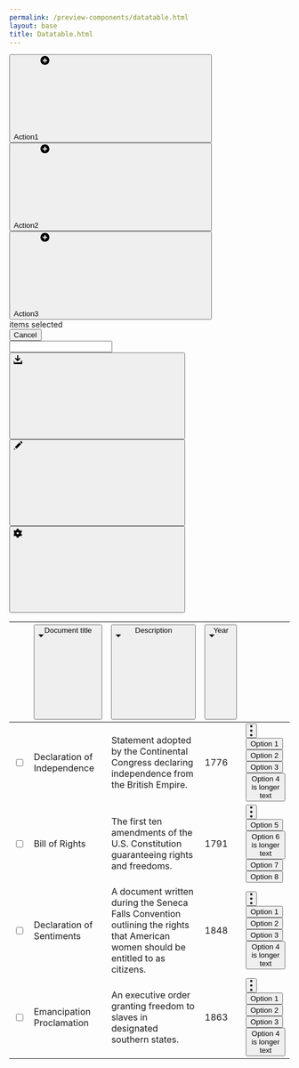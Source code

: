 ```yaml
--- 
permalink: /preview-components/datatable.html
layout: base 
title: Datatable.html
---
```


<div class="dt-container">
  <section class="dt-menu">
    <div class="dt-selected-rows-menu dt-hidden">
      <button class="dt-button" type="button">
        Action1
        <svg class="dt-button-img">
          <path d="M8 0C3.6 0 0 3.6 0 8s3.6 8 8 8 8-3.6 8-8-3.6-8-8-8zm4 9H9v3H7V9H4V7h3V4h2v3h3v2z"></path>
        </svg>
      </button>
      <button class="dt-button" type="button">
        Action2
        <svg class="dt-button-img">
          <path d="M8 0C3.6 0 0 3.6 0 8s3.6 8 8 8 8-3.6 8-8-3.6-8-8-8zm4 9H9v3H7V9H4V7h3V4h2v3h3v2z"></path>
        </svg>
      </button>
      <button class="dt-button" type="button">
        Action3
        <svg class="dt-button-img">
          <path d="M8 0C3.6 0 0 3.6 0 8s3.6 8 8 8 8-3.6 8-8-3.6-8-8-8zm4 9H9v3H7V9H4V7h3V4h2v3h3v2z"></path>
        </svg>
      </button>
      <div class="dt-selected-items-counter">
        <span class="dt-selected-items-counter-value"></span>
        <span> items selected</span>
      </div>
      <button class="dt-cancel-button" type="button">
        Cancel
      </button>
    </div>
    <div class="dt-default-menu">
      <input type="text" class="dt-filter">
      <button class="dt-button">
        <svg class="dt-button-img">
          <path d="M8 9V2H6.1v7L3.5 6.5 2 8l5 5 5-5-1.5-1.5L8 9z" />
          <path d="M13 12v3H1v-3h-2v6h16v-6h-2z" />
        </svg>
      </button>
      <button class="dt-button">
        <svg class="dt-button-img">
          <path d="M2.032 10.924l7.99-7.99 2.97 2.97-7.99 7.99zM11.046 2.014l1.98-1.98 2.97 2.97-1.98 1.98zM0 16l3-1-2-2z"></path>
        </svg>
      </button>
      <button class="dt-button">
        <svg class="dt-button-img">
          <path d="M13.1 10c0-.3 0-.6-.1-1l2-1.7-1.7-2.7-2.3.8c-.6-.5-1.2-.9-1.9-1.1L8.6 2H5.4l-.5 2.2c-.7.3-1.4.7-1.9 1.2L.7 4.6-1 7.3.9 9c0 .3-.1.6-.1 1s0 .6.1 1L-1 12.7l1.7 2.7 2.3-.8c.6.5 1.2.9 1.9 1.1l.5 2.3h3.2l.5-2.2c.7-.3 1.3-.6 1.9-1.1l2.3.8 1.7-2.7-1.9-1.8v-1zM7 12c-1.1 0-2-.9-2-2s.9-2 2-2 2 .9 2 2-.9 2-2 2z"
          />
        </svg>
      </button>
    </div>
  </section>

  <table class="dt-table">
    <thead>
      <tr>
        <th></th>
        <th>
          <button class="dt-sort-button">
            <span>Document title</span>
            <svg class="dt-sort-button-svg dt-hidden">
              <path d="M10 0L5 5 0 0z"></path>
            </svg>
          </button>
        </th>
        <th>
          <button class="dt-sort-button">
            <span>Description</span>
            <svg class="dt-sort-button-svg dt-hidden">
              <path d="M10 0L5 5 0 0z"></path>
            </svg>
          </button>
        </th>
        <th>
          <button class="dt-sort-button">
            <span>Year</span>
            <svg class="dt-sort-button-svg dt-hidden">
              <path d="M10 0L5 5 0 0z"></path>
            </svg>
          </button>
        </th>
        <th></th>
      </tr>
    </thead>
    <tbody>
      <tr>
        <td>
          <input type="checkbox" class="dt-checkbox">
        </td>
        <td scope="row">Declaration of Independence</td>
        <td>Statement adopted by the Continental Congress declaring independence from the British Empire.</td>
        <td>1776</td>
        <td>
          <div class="overflow-menu">
            <button class="overflow-menu-btn">
              <svg class="overflow-menu-svg" width="4" height="20" viewBox="0 0 4 20" fill-rule="evenodd">
                <circle cx="2" cy="2" r="2"></circle>
                <circle cx="2" cy="10" r="2"></circle>
                <circle cx="2" cy="18" r="2"></circle>
              </svg>
            </button>
            <div class="overflow-menu-options">
              <button class="overflow-menu-options-btn">Option 1</button>
              <button class="overflow-menu-options-btn">Option 2</button>
              <button class="overflow-menu-options-btn">Option 3</button>
              <button class="overflow-menu-options-btn">Option 4 is longer text</button>
            </div>
          </div>
        </td>
      </tr>
      <tr>
        <td>
          <input type="checkbox" class="dt-checkbox">
        </td>
        <td>Bill of Rights</td>
        <td>The first ten amendments of the U.S. Constitution guaranteeing rights and freedoms.</td>
        <td>1791</td>
        <td>
          <div class="overflow-menu">
            <button class="overflow-menu-btn">
              <svg class="overflow-menu-svg" width="4" height="20" viewBox="0 0 4 20" fill-rule="evenodd">
                <circle cx="2" cy="2" r="2"></circle>
                <circle cx="2" cy="10" r="2"></circle>
                <circle cx="2" cy="18" r="2"></circle>
              </svg>
            </button>
            <div class="overflow-menu-options">
              <button class="overflow-menu-options-btn">Option 5</button>
              <button class="overflow-menu-options-btn">Option 6 is longer text</button>
              <button class="overflow-menu-options-btn">Option 7</button>
              <button class="overflow-menu-options-btn">Option 8</button>
            </div>
          </div>
        </td>
      </tr>
      <tr>
        <td>
          <input type="checkbox" class="dt-checkbox">
        </td>
        <td>Declaration of Sentiments</td>
        <td>A document written during the Seneca Falls Convention outlining the rights that American women should be entitled
          to as citizens.</td>
        <td>1848</td>
        <td>
          <div class="overflow-menu">
            <button class="overflow-menu-btn">
              <svg class="overflow-menu-svg" width="4" height="20" viewBox="0 0 4 20" fill-rule="evenodd">
                <circle cx="2" cy="2" r="2"></circle>
                <circle cx="2" cy="10" r="2"></circle>
                <circle cx="2" cy="18" r="2"></circle>
              </svg>
            </button>
            <div class="overflow-menu-options">
              <button class="overflow-menu-options-btn">Option 1</button>
              <button class="overflow-menu-options-btn">Option 2</button>
              <button class="overflow-menu-options-btn">Option 3</button>
              <button class="overflow-menu-options-btn">Option 4 is longer text</button>
            </div>
          </div>
        </td>
      </tr>
      <tr>
        <td>
          <input type="checkbox" class="dt-checkbox">
        </td>
        <td>Emancipation Proclamation</td>
        <td>An executive order granting freedom to slaves in designated southern states.</td>
        <td>1863</td>
        <td>
          <div class="overflow-menu">
            <button class="overflow-menu-btn">
              <svg class="overflow-menu-svg" width="4" height="20" viewBox="0 0 4 20" fill-rule="evenodd">
                <circle cx="2" cy="2" r="2"></circle>
                <circle cx="2" cy="10" r="2"></circle>
                <circle cx="2" cy="18" r="2"></circle>
              </svg>
            </button>
            <div class="overflow-menu-options">
              <button class="overflow-menu-options-btn">Option 1</button>
              <button class="overflow-menu-options-btn">Option 2</button>
              <button class="overflow-menu-options-btn">Option 3</button>
              <button class="overflow-menu-options-btn">Option 4 is longer text</button>
            </div>
          </div>
        </td>
      </tr>
    </tbody>
  </table>
</div>
